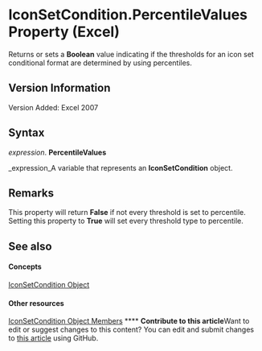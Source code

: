 
# IconSetCondition.PercentileValues Property (Excel)

Returns or sets a  **Boolean** value indicating if the thresholds for an icon set conditional format are determined by using percentiles.


## Version Information

Version Added: Excel 2007 


## Syntax

 _expression_. **PercentileValues**

 _expression_A variable that represents an  **IconSetCondition** object.


## Remarks

This property will return  **False** if not every threshold is set to percentile. Setting this property to **True** will set every threshold type to percentile.


## See also


#### Concepts


 [IconSetCondition Object](e3c4ef69-4d95-87c9-5059-805775288e24.md)
#### Other resources


 [IconSetCondition Object Members](5ea20648-be46-7b8b-be31-368fc98329ab.md)
****   **Contribute to this article**Want to edit or suggest changes to this content? You can edit and submit changes to  [this article](https://github.com/jhershey00/VBA_Excel_Test/OpenXMLCon/articles/0e6c4d7d-f639-c394-b88a-c47c222a9379.md) using GitHub.

